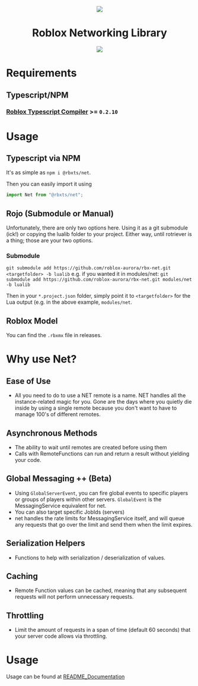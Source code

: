 <div align="center">
	<img src="https://assets.vorlias.com/i1/net-tsx.png"/>
</div>
<div align="center">
	<h1>Roblox Networking Library</h1>
    	<a href="https://www.npmjs.com/package/@rbxts/net">
		<img src="https://badge.fury.io/js/%40rbxts%2Fnet.svg"></img>
	</a>
</div>

Requirements
=============
Typescript/NPM
-----------
### [Roblox Typescript Compiler](https://github.com/roblox-ts/roblox-ts) >= `0.2.10`

Usage
=============
Typescript via NPM
-------------

It's as simple as
`npm i @rbxts/net`.

Then you can easily import it using
```ts
import Net from "@rbxts/net";
```

Rojo (Submodule or Manual)
-------------
Unfortunately, there are only two options here. Using it as a git submodule (ick!) or copying the lualib folder to your project.
Either way, until rotriever is a thing; those are your two options.

### Submodule
`git submodule add https://github.com/roblox-aurora/rbx-net.git <targetfolder> -b lualib`
e.g. if you wanted it in modules/net: `git submodule add https://github.com/roblox-aurora/rbx-net.git modules/net -b lualib`

Then in your `*.project.json` folder, simply point it to `<targetfolder>` for the Lua output (e.g. in the above example, `modules/net`.

Roblox Model
-------------
You can find the `.rbxmx` file in releases.

Why use Net?
============
## Ease of Use
- All you need to do to use a NET remote is a name. NET handles all the instance-related magic for you. Gone are the days where you quietly die inside by using a single remote because you don't want to have to manage 100's of different remotes.

## Asynchronous Methods
- The ability to wait until remotes are created before using them
- Calls with RemoteFunctions can run and return a result without yielding your code.

## Global Messaging ++ (Beta)
- Using `GlobalServerEvent`, you can fire global events to specific players or groups of players within other servers. `GlobalEvent` is the MessagingService equivalent for net.
- You can also target specific JobIds (servers)
- net handles the rate limits for MessagingService itself, and will queue any requests that go over the limit and send them when the limit expires.

## Serialization Helpers
- Functions to help with serialization / deserialization of values.

## Caching
- Remote Function values can be cached, meaning that any subsequent requests will not perform unnecessary requests.

## Throttling
- Limit the amount of requests in a span of time (default 60 seconds) that your server code allows via throttling.

Usage
============
Usage can be found at [README_Documentation](https://github.com/roblox-aurora/rbx-net/wiki/README_Documentation)
